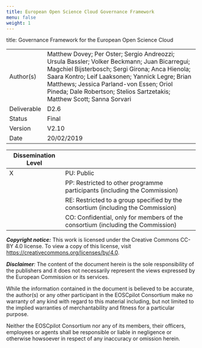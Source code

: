 ```yaml
---
title: European Open Science Cloud Governance Framework
menu: false
weight: 1
---
```


title: Governance Framework for the European Open Science Cloud

|             |                                                                                                                                                                                                                                                                                                                          |
|-------------|--------------------------------------------------------------------------------------------------------------------------------------------------------------------------------------------------------------------------------------------------------------------------------------------------------------------------|
| Author(s)   | Matthew Dovey; Per Oster; Sergio Andreozzi; Ursula Bassler; Volker Beckmann; Juan Bicarregui; Magchiel Bijsterbosch; Sergi Girona; Anca Hienola; Saara Kontro; Leif Laaksonen; Yannick Legre; Brian Matthews; Jessica Parland-von Essen; Oriol Pineda; Dale Robertson; Stelios Sartzetakis; Matthew Scott; Sanna Sorvari |
| Deliverable | D2.6                                                                                                                                                                                                                                                                                                                     |
| Status      | Final                                                                                                                                                                                                                                                                                                                    |
| Version     | V2.10                                                                                                                                                                                                                                                                                                                    |
| Date        | 20/02/2019                                                                                                                                                                                                                                                                                                               |

| Dissemination Level |                                                                                  |
|---------------------|----------------------------------------------------------------------------------|
| X                   | PU: Public                                                                       |
|                     | PP: Restricted to other programme participants (including the Commission)        |
|                     | RE: Restricted to a group specified by the consortium (including the Commission) |
|                     | CO: Confidential, only for members of the consortium (including the Commission)  |

***Copyright notice:*** This work is licensed under the Creative Commons
CC-BY 4.0 license. To view a copy of this license, visit [<span
class="underline">https://creativecommons.org/licenses/by/4.0</span>](https://creativecommons.org/licenses/by/4.0).

***Disclaimer**:* The content of the document herein is the sole
responsibility of the publishers and it does not necessarily represent
the views expressed by the European Commission or its services.

While the information contained in the document is believed to be
accurate, the author(s) or any other participant in the EOSCpilot
Consortium make no warranty of any kind with regard to this material
including, but not limited to the implied warranties of merchantability
and fitness for a particular purpose.

Neither the EOSCpilot Consortium nor any of its members, their officers,
employees or agents shall be responsible or liable in negligence or
otherwise howsoever in respect of any inaccuracy or omission herein.


